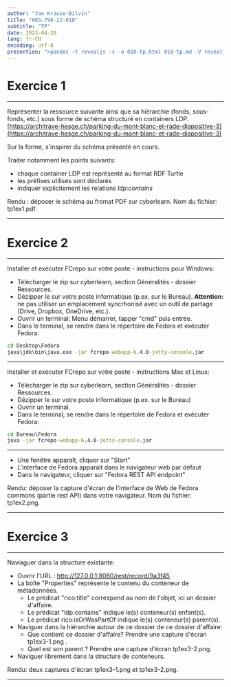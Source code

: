 ```yaml
---
author: "Jan Krause-Bilvin"
title: "HEG-796-22-010"
subtitle: "TP"
date: 2023-04-20
lang: fr-CH
encoding: utf-8
presention: ">pandoc -t revealjs -s -o 010-tp.html 010-tp.md -V revealjs-url=reveal.js -V theme=league --katex; pandoc -t html5 -o 010-tp.pdf 010-tp.md"
---
```


# Exercice 1

---

Représenter la ressource suivante ainsi que sa hiérarchie (fonds, sous-fonds, etc.) sous forme de schéma structuré en containers LDP: [https://architrave-hesge.ch/parking-du-mont-blanc-et-rade-diapositive-3](https://architrave-hesge.ch/parking-du-mont-blanc-et-rade-diapositive-3)

Sur la forme, s'inspirer du schéma présenté en cours.

Traiter notamment les points suivants:

* chaque container LDP est représenté au format RDF Turtle
* les préfixes utilisés sont déclarés
* indiquer explicitement les relations *ldp:contains*

Rendu : déposer le schéma au fromat PDF sur cyberlearn. Nom du fichier: tp1ex1.pdf.

---

# Exercice 2

---

Installer et exécuter FCrepo sur votre poste - instructions pour Windows:

* Télécharger le zip sur cyberlearn, section Généralités - dossier Ressources.
* Dézipper le sur votre poste informatique (p.ex. sur le Bureau). **Attention:** ne pas utiliser un emplacement syncrhonisé avec un outil de partage (Drive, Dropbox, OneDrive, etc.).
* Ouvrir un terminal: Menu démarrer, tapper "cmd" puis entrée.
* Dans le terminal, se rendre dans le répertoire de Fedora et exécuter Fedora:

```cmd
cd Desktop\Fedora
java\jdk\bin\java.exe -jar fcrepo-webapp-6.4.0-jetty-console.jar
```

---

Installer et exécuter FCrepo sur votre poste - instructions Mac et Linux:

* Télécharger le zip sur cyberlearn, section Généralités - dossier Ressources.
* Dézipper le sur votre poste informatique (p.ex. sur le Bureau)
* Ouvrir un terminal.
* Dans le terminal, se rendre dans le répertoire de Fedora et exécuter Fedora:

```cmd
cd Bureau\Fedora
java -jar fcrepo-webapp-6.4.0-jetty-console.jar
```

---
* Une fenêtre apparaît, cliquer sur "Start"
* L'interface de Fedora apparait dans le navigateur web par défaut
* Dans le navigateur, cliquer sur "Fedora REST API endpoint"


Rendu: déposer la capture d'écran de l'interface de Web de Fedora commons (partie rest API) dans votre navigateur. Nom du fichier: tp1ex2.png.

---

# Exercice 3

---

Naviaguer dans la structure existante:

* Ouvrir l'URL : http://127.0.0.1:8080/rest/record/9a3f45
* La boîte "Properties" représente le contenu du conteneur de métadonnées.
  * Le prédicat "rico:title" correspond au nom de l'objet, ici un dossier d'affaire.
  * Le prédicat "ldp:contains" indique le(s) conteneur(s) enfant(s).
  * Le prédicat rico:isOrWasPartOf indique le(s) conteneur(s) parent(s).
* Naviguer dans la hiérarchie autour de ce dossier de ce dossier d'affaire:
  * Que contient ce dossier d'affaire? Prendre une capture d'écran tp1ex3-1.png .
  * Quel est son parent ? Prendre une capture d'écran tp1ex3-2.png.  
* Naviguer librement dans la structure de conteneurs.

Rendu: deux captures d'écran tp1ex3-1.png et tp1ex3-2.png.

---

